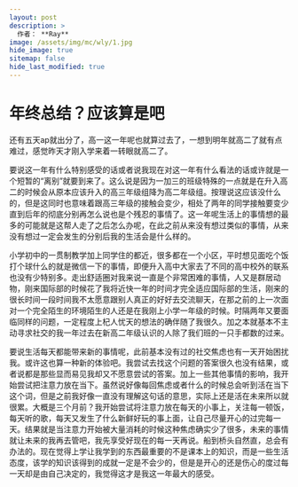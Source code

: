 ```yaml
---
layout: post
description: >
  作者： **Ray**
image: /assets/img/mc/wly/1.jpg
hide_image: true
sitemap: false
hide_last_modified: true
---
```


# 年终总结？应该算是吧

还有五天ap就出分了，高一这一年呢也就算过去了，一想到明年就高二了就有点难过，感觉昨天才刚入学来着一转眼就高二了。

要说这一年有什么特别感受的话或者说我现在对这一年有什么看法的话或许就是一个短暂的“离别”就要到来了。这么说是因为一加三的班级特殊的一点就是在升入高二的时候会从原本应该升入的高三年级组降为高二年级组。按理说这应该没什么的，但是这同时也意味着跟高三年级的接触会变少，相处了两年的同学接触要变少直到后年的彻底分别再怎么说也是个残忍的事情了。这一年呢生活上的事情想的最多的可能就是这帮人走了之后怎么办呢，在此之前从来没有想过类似的事情，从来没有想过一定会发生的分别后我的生活会是什么样的。

小学初中的一贯制教学加上同学住的都近，很多都在一个小区，平时想见面吃个饭打个球什么的就是微信一下的事情，即便升入高中大家去了不同的高中校外的联系也没有少特别多。走出舒适圈对我来说一直是个非常困难的事情，人又是群居动物，刚来国际部的时候花了我将近快一年的时间才完全适应国际部的生活，刚来的很长时间一段时间我不太愿意跟别人真正的好好去交流聊天，在那之前的上一次面对一个完全陌生的环境陌生的人还是在我刚上小学一年级的时候。时隔两年又要面临同样的问题，一定程度上杞人忧天的想法的确伴随了我很久。加之本就基本不主动寻求社交的我一年过去在新高二年级认识的人除了我们班的一只手都数的过来。

要说生活每天都能带来新的事情呢，此前基本没有过的社交焦虑也有一天开始困扰我。或许这也算一种新的体验吧。我尝试去找这个问题的答案很久也没有结果，或者说都是那些显而易见我却又不愿意尝试的答案。加上一些其他事情的影响，我开始尝试把注意力放在当下。虽然说好像每回焦虑或者什么的时候总会听到活在当下这个词，但是之前我好像一直没有理解这句话的意思，实际上还是活在未来所以就很累。大概是三个月前？我开始尝试将注意力放在每天的小事上，关注每一顿饭，每天听的歌，每天又发生了什么新鲜好玩的事上面，让自己尽量开心的过完每一天。结果就是当注意力开始被大量消耗的时候这种焦虑确实少了很多，未来的事情就让未来的我再去管吧，我先享受好现在的每一天再说。船到桥头自然直，总会有办法的。现在觉得上学让我学到的东西最重要的不是课本上的知识，而是一些生活态度，该学的知识该得到的成就一定是不会少的，但是是开心的还是伤心的度过每一天却是由自己决定的，我觉得这才是我这一年最大的感受。